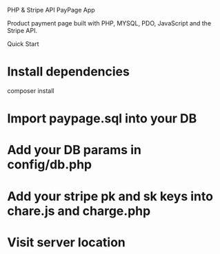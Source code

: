 PHP & Stripe API PayPage App

Product payment page built with PHP, MYSQL, PDO, JavaScript and the Stripe API. 

Quick Start
# Install dependencies
composer install

# Import paypage.sql into your DB

# Add your DB params in config/db.php

# Add your stripe pk and sk keys into chare.js and charge.php

# Visit server location